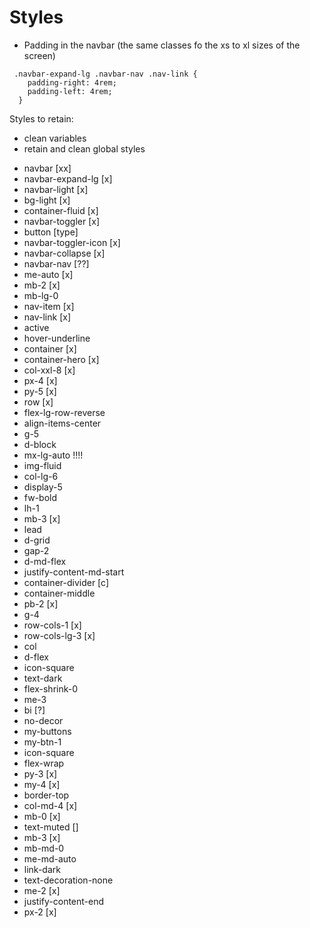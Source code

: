 # Styles


* Padding in the navbar (the same classes fo the xs to xl sizes of the screen)

```
 .navbar-expand-lg .navbar-nav .nav-link {
    padding-right: 4rem;
    padding-left: 4rem;
  }
```

Styles to retain:
 - clean variables
 - retain and clean global styles

* navbar [xx]
* navbar-expand-lg [x]
* navbar-light [x]
* bg-light [x]
* container-fluid [x]
* navbar-toggler [x]
* button [type]
* navbar-toggler-icon [x] 
* navbar-collapse [x]
* navbar-nav [??] 
* me-auto [x]
* mb-2 [x]
* mb-lg-0 
* nav-item [x]
* nav-link [x]
* active 
* hover-underline 
* container [x]
* container-hero [x]
* col-xxl-8 [x]
* px-4 [x]
* py-5 [x]
* row [x]
* flex-lg-row-reverse 
* align-items-center 
* g-5 
* d-block 
* mx-lg-auto !!!!
* img-fluid  
* col-lg-6 
* display-5 
* fw-bold 
* lh-1 
* mb-3 [x]
* lead 
* d-grid 
* gap-2 
* d-md-flex 
* justify-content-md-start 
* container-divider [c]
* container-middle 
* pb-2 [x]
* g-4 
* row-cols-1 [x]
* row-cols-lg-3 [x]
* col 
* d-flex 
* icon-square
* text-dark 
* flex-shrink-0 
* me-3 
* bi [?]
* no-decor 
* my-buttons 
* my-btn-1 
* icon-square
* flex-wrap 
* py-3 [x]
* my-4 [x]
* border-top 
* col-md-4 [x]
* mb-0 [x]
* text-muted []
* mb-3 [x]
* mb-md-0 
* me-md-auto 
* link-dark 
* text-decoration-none 
* me-2 [x]
* justify-content-end
* px-2 [x]